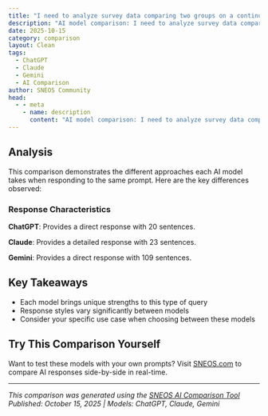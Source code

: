 ```yaml
---
title: "I need to analyze survey data comparing two groups on a continuous outcome measure. Help me: 1) Decide whether to use independent samples t-test vs Mann-Whitney U test based on normality and variance assumptions"
description: "AI model comparison: I need to analyze survey data comparing two groups on a continuous outcome measure. Help me: 1) Deci..."
date: 2025-10-15
category: comparison
layout: Clean
tags:
  - ChatGPT
  - Claude
  - Gemini
  - AI Comparison
author: SNEOS Community
head:
  - - meta
    - name: description
      content: "AI model comparison: I need to analyze survey data comparing two groups on a continuous outcome measure. Help me: 1) Decide whether to use in..."
---
```


<ChatComparison
  title="I need to analyze survey data comparing two groups on a continuous outcome measure. Help me: 1) Decide whether to use independent samples t-test vs Mann-Whitney U test based on normality and variance assumptions"
  prompt="I need to analyze survey data comparing two groups on a continuous outcome measure. Help me: 1) Decide whether to use independent samples t-test vs Mann-Whitney U test based on normality and variance assumptions"
  :responses='{"ChatGPT": "To determine whether to use an independent samples t-test or a Mann-Whitney U test for analyzing your survey data comparing two groups on a continuous outcome measure, you should consider the following steps regarding the normality and variance assumptions:\n\n### 1. Normality Assumption\n- **Independent Samples t-test**: This test assumes that the continuous outcome follows a normal distribution in both groups. This assumption can be checked using:\n  - Visual inspection through Q-Q plots or histograms.\n  - Statistical tests for normality (e.g., Shapiro-Wilk test, Kolmogorov-Smirnov test).\n  \n- **Mann-Whitney U test**: This is a non-parametric test and does not assume normality. It is ideal if the data do not meet the normality assumption or are ordinal.\n\n### 2. Variance Assumptions\n- **Independent Samples t-test**: This test assumes that the variances in both groups are equal (homogeneity of variances). You can check this using:\n  - Levene\u2019s test or Bartlett\u2019s test for equality of variances.\n  \n- If the variances are not equal, you can still use the t-test with a \u0022Welch\u0027s t-test,\u0022 which adjusts for unequal variances.\n\n- **Mann-Whitney U test**: This test does not assume that the variances are equal and can be used regardless of the variance structure.\n\n### Decision Flow:\n- **If the data are normally distributed and the variances are equal**: Use the independent samples t-test.\n- **If the data are normally distributed but variances are not equal**: Use Welch\u0027s t-test.\n- **If the data are not normally distributed or if the assumptions of the t-test are violated**: Use the Mann-Whitney U test.\n\n### Summary:\n- Conduct normality tests and variance tests on your data.\n- Based on the results of these tests, choose the appropriate statistical method:\n  - t-test or Welch\u0027s t-test for normal data.\n  - Mann-Whitney U test for non-normal data. \n\nThis methodology will ensure that you choose the appropriate statistical test for your analysis.", "Claude": "# Choosing Between Independent Samples t-test and Mann-Whitney U Test\n\n## Step-by-Step Decision Process\n\n### **Step 1: Check Sample Sizes**\n- **n \u2265 30 per group**: Central Limit Theorem applies; t-test is generally robust\n- **n \u003C 30 per group**: Need to carefully assess normality\n\n### **Step 2: Assess Normality**\n\nRun these tests for each group:\n\n#### **Visual Methods** (Most Important)\n- **Histograms**: Look for symmetric, bell-shaped distributions\n- **Q-Q plots**: Points should fall along diagonal line\n- **Boxplots**: Check for symmetry and outliers\n\n#### **Statistical Tests**\n- **Shapiro-Wilk test** (best for n \u003C 50)\n- **Kolmogorov-Smirnov test** (for larger samples)\n\n**Important**: Don\u0027t rely solely on p-values; visual inspection matters more!\n\n### **Step 3: Check Variance Homogeneity**\n\n- **Levene\u0027s test** or **F-test**\n- If variances are unequal, use **Welch\u0027s t-test** (unequal variances version)\n\n---\n\n## **Decision Framework**\n\n\u0060\u0060\u0060\n\u251C\u2500 Both groups normally distributed?\n\u2502  \u251C\u2500 YES \u2192 Equal variances?\n\u2502  \u2502  \u251C\u2500 YES \u2192 Independent samples t-test\n\u2502  \u2502  \u2514\u2500 NO \u2192 Welch\u0027s t-test\n\u2502  \u2502\n\u2502  \u2514\u2500 NO \u2192 Consider:\n\u2502     \u251C\u2500 Severe skewness? \u2192 Mann-Whitney U\n\u2502     \u251C\u2500 Major outliers? \u2192 Mann-Whitney U\n\u2502     \u251C\u2500 Ordinal data? \u2192 Mann-Whitney U\n\u2502     \u2514\u2500 Small samples \u002B non-normal \u2192 Mann-Whitney U\n\u0060\u0060\u0060\n\n---\n\n## **When to Use Each Test**\n\n### \u2705 **Use Independent Samples t-test when:**\n- Data is approximately normally distributed in both groups\n- Variances are roughly equal (or use Welch\u0027s correction)\n- Continuous data measured on interval/ratio scale\n- Sample sizes are adequate (n \u2265 30 helps)\n\n### \u2705 **Use Mann-Whitney U test when:**\n- **Non-normal distributions** (skewed, multi-modal)\n- **Significant outliers** present\n- **Ordinal data** (e.g., Likert scales)\n- **Small sample sizes** with questionable normality (n \u003C 20)\n- You want to compare **medians** rather than means\n\n---\n\n## **Practical Example Code**\n\n### **In R:**\n\u0060\u0060\u0060r\n# Check normality\nshapiro.test(group1)\nshapiro.test(group2)\n\n# Visual checks\nqqnorm(group1); qqline(group1)\nhist(group1)\n\n# Check variance equality\nvar.test(group1, group2)\n\n# If assumptions met:\nt.test(group1, group2, var.equal = TRUE)\n\n# If variances unequal:\nt.test(group1, group2, var.equal = FALSE)  # Welch\u0027s\n\n# If non-normal:\nwilcox.test(group1, group2)  # Mann-Whitney U\n\u0060\u0060\u0060\n\n### **In SPSS:**\n- Analyze \u2192 Descriptive Statistics \u2192 Explore (check normality)\n- Analyze \u2192 Compare Means \u2192 Independent Samples T-Test\n- Analyze \u2192 Nonparametric Tests \u2192 Legacy Dialogs \u2192 2 Independent Samples\n\n---\n\n## **Key Considerations**\n\n| Factor | Favors t-test | Favors Mann-Whitney U |\n|--------|---------------|----------------------|\n| **Distribution** | Normal | Skewed/non-normal |\n| **Outliers** | Few/none | Present |\n| **Sample size** | Larger | Smaller |\n| **Data type** | Continuous | Ordinal or continuous |\n| **Interest** | Mean differences | Median/rank differences |\n| **Power** | Higher (when assumptions met) | More robust |\n\n---\n\n## **My Recommendation**\n\n**Share your data characteristics and I can give you a specific recommendation:**\n1. Sample sizes for each group?\n2. Histograms or distribution descriptions?\n3. Shapiro-Wilk p-values?\n4. Nature of the outcome (e", "Gemini": "You\u0027re asking a fundamental question in comparative statistics! Choosing between the **Independent Samples t-test** and the **Mann-Whitney U test** (also known as the Wilcoxon Rank-Sum test) is crucial for valid analysis. It primarily hinges on the characteristics of your data, especially normality and variance.\n\nLet\u0027s break down each test and the decision-making process.\n\n---\n\n### The Two Tests\n\n1.  **Independent Samples t-test**\n    *   **Type:** Parametric test.\n    *   **What it compares:** The *means* of two independent groups.\n    *   **Assumptions:**\n        1.  **Independence of Observations:** The data points in one group are not related to the data points in the other group (e.g., different people in each group). This is usually met by your study design.\n        2.  **Continuous Outcome Variable:** Your outcome measure is continuous (interval or ratio scale). You\u0027ve confirmed this.\n        3.  **Normality:** The outcome variable is approximately normally distributed *within each group* in the population from which the samples were drawn.\n        4.  **Homogeneity of Variances (Equal Variances):** The variance of the outcome variable is roughly equal in both groups in the population.\n\n2.  **Mann-Whitney U Test (Wilcoxon Rank-Sum Test)**\n    *   **Type:** Non-parametric test.\n    *   **What it compares:** It compares the *distributions* of the two groups. If the shapes of the distributions are similar, it essentially compares their *medians*. More precisely, it tests whether a randomly selected observation from one group is likely to be larger than a randomly selected observation from the other group (i.e., stochastic superiority).\n    *   **Assumptions:**\n        1.  **Independence of Observations:** Same as the t-test.\n        2.  **Continuous or Ordinal Outcome Variable:** Your outcome can be continuous (as in your case) or ordinal.\n        3.  **No Normality Assumption:** It does *not* assume normality.\n        4.  **No Homogeneity of Variances Assumption:** It does *not* strictly assume equal variances, but if the distributions have very different shapes and variances, interpreting it as a median comparison becomes less appropriate (it still compares overall distributions).\n\n---\n\n### Decision Process: Step-by-Step\n\nHere\u0027s how to decide:\n\n#### Step 1: Check Independence and Data Type (You\u0027ve mostly done this)\n\n*   **Are your groups truly independent?** (e.g., Group A received intervention, Group B received placebo, and participants are distinct).\n    *   **YES:** Proceed.\n    *   **NO:** Neither test is appropriate. You might need a paired t-test or Wilcoxon Signed-Rank test.\n*   **Is your outcome variable continuous?**\n    *   **YES:** Proceed.\n    *   **NO:** Neither test is appropriate. You\u0027d need chi-square or other tests for categorical data.\n\n#### Step 2: Assess Normality for EACH Group\n\nThis is the most critical step for deciding between parametric and non-parametric.\n\n**How to Check Normality:**\n\n1.  **Visual Inspection (Highly Recommended):**\n    *   **Histograms:** Plot histograms for each group\u0027s outcome data. Look for a bell-shaped curve. Skewness or multiple peaks suggest non-normality.\n    *   **Q-Q Plots (Quantile-Quantile Plots):** Plot the quantiles of your data against the quantiles of a normal distribution. If the data is normal, the points should fall approximately along a straight line. Deviations indicate non-normality.\n\n2.  **Statistical Tests for Normality (Use with Caution):**\n    *   **Shapiro-Wilk Test:** Generally preferred for smaller sample sizes (N \u003C 50).\n    *   **Kolmogorov-Smirnov Test (with Lilliefors correction):** Can be used for larger sample sizes.\n    *   **Interpretation:**\n        *   If the p-value is **\u003E 0.05**, you *fail to reject the null hypothesis* that the data is normally distributed. This suggests normality.\n        *   If the p-value is **\u003C= 0.05**, you *reject the null hypothesis*, suggesting the data is **not** normally distributed.\n\n    **Caution with Statistical Tests:**\n    *   **Small Sample Sizes:** These tests have low power, meaning they might not detect non-normality when it exists. Rely more on visual inspection.\n    *   **Large Sample Sizes:** These tests become *too sensitive*. Even minor, clinically insignificant deviations from normality will be flagged as significant non-normality. For very large sample sizes (e.g., N \u003E 100-200 per group), the **t-test is remarkably robust to violations of normality** due to the Central Limit Theorem. If your sample sizes are large, minor non-normality might not be a deal-breaker for the t-test.\n\n**Decision Point A:**\n\n*   **If BOTH groups show reasonable normality (visually or statistical tests agree), OR if your sample sizes are very large (N \u003E 30-50 per group) and deviations are minor:** Proceed to Step 3 (Check Homogeneity of Variances).\n*   **If ONE or BOTH groups are clearly non-normal (especially with small to moderate sample sizes), OR your data is inherently skewed/has outliers that can\u0027t be explained/removed:** **Choose the Mann-Whitney U Test.**\n\n#### Step 3: If Normality Holds (or N is very large), Assess Homogeneity of Variances\n\nIf you\u0027ve decided the t-test is potentially appropriate based on normality, you now need to check equal variances.\n\n**How to Check Homogeneity of Variances:**\n\n1.  **Visual Inspection:**\n    *   **Box Plots:** Plot box plots for each group. Look at the spread (interquartile range, whiskers) of the boxes. Are they roughly similar?\n    *   **Histograms:** Compare the spread of the histograms.\n\n2.  **Statistical Test for Homogeneity of Variances:**\n    *   **Levene\u0027s Test:** This is the most common and robust test for equal variances.\n    *   **Interpretation:**\n        *   If the p-value is **\u003E 0.05**, you *fail to reject the null hypothesis* of equal variances. This suggests homogeneity of variances.\n        *   If the p-value is **\u003C= 0.05**, you *reject the null hypothesis*, suggesting the variances are **not** equal.\n\n**Decision Point B:**\n\n*   **If variances ARE equal (Levene\u0027s p \u003E 0.05):** Use the **Independent Samples t-test (assuming equal variances)**. This is often the default \u0022Student\u0027s t-test.\u0022\n*   **If variances are NOT equal (Levene\u0027s p \u003C= 0.05):** Use the **Independent Samples t-test (assuming unequal variances)**. This is known as **Welch\u0027s t-test**. It\u0027s a robust alternative that doesn\u0027t require equal variances and is often the recommended default even if variances appear equal, as it handles heterogeneity well.\n    *   *Self-correction:* If you\u0027ve reached this point, you\u0027ve decided the t-test is appropriate, so the unequal variance version (Welch\u0027s) is your choice, not switching to Mann-Whitney unless normality was also a major concern.\n\n---\n\n### Summary Decision Flow\n\n| Step       | Question                                                                                | If YES/GOOD                                  | If NO/PROBLEM                                                                                       |\n| :--------- | :-------------------------------------------------------------------------------------- | :------------------------------------------- | :-------------------------------------------------------------------------------------------------- |\n| **1.**     | Are observations independent \u0026 outcome continuous?                                      | Proceed                                      | Stop (Neither test appropriate)                                                                     |\n| **2.**     | Is outcome data normally distributed *in both groups* (visually \u0026 statistically)?       | Proceed to Step 3                            | **Mann-Whitney U Test** (unless N is very large and deviations are minor, then consider t-test)     |\n| **3.**     | Assuming normality, are variances equal in both groups (Levene\u0027s test p \u003E 0.05)?        | **Independent Samples t-test (equal variances)** | **Independent Samples t-test (unequal variances - Welch\u0027s t-test)**                               |\n\n---\n\n### Key Considerations\n\n*   **Power:** Parametric tests (like the t-test) generally have more statistical power than non-parametric tests when their assumptions are met. This means they are more likely to detect a real effect if one exists.\n*   **Robustness:** The t-test is quite robust to violations of normality, especially with larger sample sizes (N \u003E 30-50 per group, according to the Central Limit Theorem). If your sample size is large, you might still use a t-test even with some non-normality.\n*   **Interpretation:** The t-test directly compares means, which is often easier to interpret. The Mann-Whitney U compares distributions, which can be interpreted as medians if the distribution shapes are similar, but otherwise, it\u0027s a comparison of ranks.\n*   **Reporting:** Always state which test you used and why (e.g., \u0022An independent samples t-test was used as data were normally distributed and variances were equal,\u0022 or \u0022A Mann-Whitney U test was used due to non-normal data distribution\u0022).\n\nBy carefully following these steps, you can confidently choose the appropriate statistical test for your survey data analysis."}' published-date="{DateTime.UtcNow:HH:mm}"
/>

## Analysis

This comparison demonstrates the different approaches each AI model takes when responding to the same prompt. Here are the key differences observed:

### Response Characteristics

**ChatGPT**: Provides a direct response with 20 sentences. 

**Claude**: Provides a detailed response with 23 sentences. 

**Gemini**: Provides a direct response with 109 sentences. 

## Key Takeaways

- Each model brings unique strengths to this type of query
- Response styles vary significantly between models
- Consider your specific use case when choosing between these models

## Try This Comparison Yourself

Want to test these models with your own prompts? Visit [SNEOS.com](https://sneos.com) to compare AI responses side-by-side in real-time.

---

*This comparison was generated using the [SNEOS AI Comparison Tool](https://sneos.com)*
*Published: October 15, 2025 | Models: ChatGPT, Claude, Gemini*
